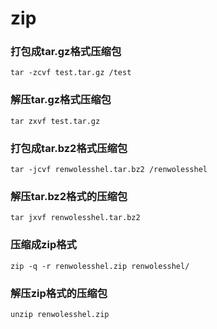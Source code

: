 # zip

### 打包成tar.gz格式压缩包
```
tar -zcvf test.tar.gz /test
```

### 解压tar.gz格式压缩包
```
tar zxvf test.tar.gz
```

### 打包成tar.bz2格式压缩包
```
tar -jcvf renwolesshel.tar.bz2 /renwolesshel
```

### 解压tar.bz2格式的压缩包
```
tar jxvf renwolesshel.tar.bz2
```

### 压缩成zip格式
```
zip -q -r renwolesshel.zip renwolesshel/
```

### 解压zip格式的压缩包
```
unzip renwolesshel.zip
```